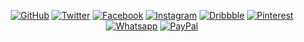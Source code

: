 <p align="center">
    <a href="https://github.com/PhilipPurwoko"><img src="https://img.shields.io/github/followers/PhilipPurwoko.svg?label=GitHub&style=social" alt="GitHub"></a>
    <a href="https://twitter.com/PurwokoPhilip"><img src="https://img.shields.io/twitter/follow/PurwokoPhilip?label=Twitter&style=social" alt="Twitter"></a>
    <a href="https://facebook.com/philip.purwoko"><img src="https://img.shields.io/badge/Facebook--blue?style=social&logo=facebook" alt="Facebook"></a>
    <a href="https://instagram.com/philippurwoko"><img src="https://img.shields.io/badge/Instagram--red?style=social&logo=instagram" alt="Instagram"></a>
    <a href="https://dribbble.com/PhilipPurwoko"><img src="https://img.shields.io/badge/Dribbble--red?style=social&logo=dribbble" alt="Dribbble"></a>
    <a href="https://id.pinterest.com/philippurwoko"><img src="https://img.shields.io/badge/Pinterest--red?style=social&logo=pinterest" alt="Pinterest"></a>
    <a href="https://wa.me/c/6285646154274"><img src="https://img.shields.io/badge/Whatsapp--green?style=social&logo=whatsapp" alt="Whatsapp"></a>
    <a href="https://paypal.me/philippurwoko"><img src="https://img.shields.io/badge/Paypal--blue?style=social&logo=paypal" alt="PayPal"></a>
</p>
